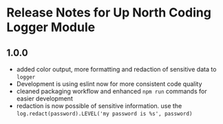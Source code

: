 # Release Notes for Up North Coding Logger Module

## 1.0.0

-   added color output, more formatting and redaction of sensitive data to `logger`
-   Development is using eslint now for more consistent code quality
-   cleaned packaging workflow and enhanced `npm run` commands for easier development
-   redaction is now possible of sensitive information. use the `log.redact(password).LEVEL('my password is %s', password)`
